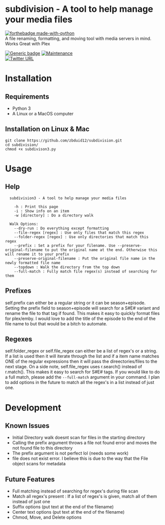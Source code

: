 # subdivision - A tool to help manage your media files
[![forthebadge made-with-python](http://ForTheBadge.com/images/badges/made-with-python.svg)](https://www.python.org/)\
A file renaming, formatting, and moving tool with media servers in mind. Works Great with Plex

[![Generic badge](https://img.shields.io/badge/Build-Passing-Green.svg)](https://shields.io/)
[![Maintenance](https://img.shields.io/badge/Maintained%3F-yes-green.svg)](https://bitbucket.org/lbesson/ansi-colors)\
[![Twitter URL](https://img.shields.io/twitter/url/https/twitter.com/fold_left.svg?style=social&label=Follow%20%40zbduid12)](https://twitter.com/stevezaluk)

# Installation

## Requirements
* Python 3
* A Linux or a MacOS computer

## Installation on Linux & Mac
```
git clone https://github.com/zbduid12/subdivision.git
cd subdivision/
chmod +x subdivison3.py
```

# Usage

## Help
```
  subdivision3 - A tool to help manage your media files

    -h : Print this page
    -i : Show info on an item
    -w [directory] : Do a directory walk

  Walk Options:
    --dry-run : Do everything except formatting
    --file-regex [regex] : Use only files that match this regex
    --folder-regex [regex] : Use only directories that match this regex
    --prefix : Set a prefix for your filename. Use --preserve-original-filename to put the original name at the end. Otherwise this will rename it to your prefix
    --preserve-original-filename : Put the original file name in the newly formatted file name
    --topdown : Walk the directory from the top down
    --full-match : Fully match file regex(s) instead of searching for them
```

## Prefixes
self.prefix can either be a regular string or it can be season+episode. Setting the prefix field to
season+episode will search for a S#E# variant and rename the file to that tag if found. This makes it
easy to quickly format files for plex/emby. I would love to add the title of the episode to the end
of the file name to but that would be a bitch to automate.

## Regexes
self.folder_regex or self.file_regex can either be a list of regex's or a string. If a list is used
then it will iterate through the list and if a item name matches ONE of the regular expressions then it
will pass the direectories/files to the next stage. On a side note, self.file_regex uses r.search()
instead of r.match(). This makes it easy to search for S#E# tags. If you would like to do a full match, please add the ```--full-match``` argument in your command. I plan to add options in the future to match all the regex's in a list instead of just one.

# Development

## Known Issues
* Initial Directory walk doesnt scan for files in the starting directory
* Calling the prefix argument throws a file not found error and moves the not found file to this directory
* The prefix argument is not perfect lol (needs some work)
* file does not exist error. I believe this is due to the way that the File object scans for metadata

## Future Features
* Full matching instead of searching for regex's during file scan
* Match all regex's present : If a list of regex's is given, match all of them instead of just one
* Suffix options (put text at the end of the filename)
* Center text options (put text at the end of the filename)
* Chmod, Move, and Delete options

